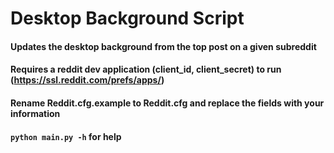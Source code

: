 # Desktop Background Script
#### Updates the desktop background from the top post on a given subreddit
#### Requires a reddit dev application (client_id, client_secret) to run (https://ssl.reddit.com/prefs/apps/)
#### Rename Reddit.cfg.example to Reddit.cfg and replace the fields with your information

#### `python main.py -h` for help